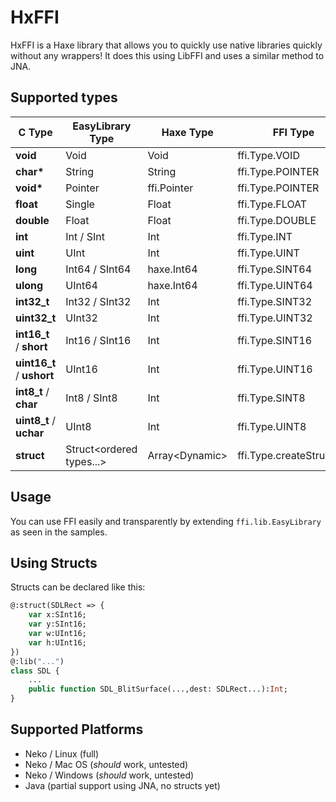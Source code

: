 HxFFI
=====
HxFFI is a Haxe library that allows you to quickly use native libraries quickly without any wrappers! It does this using LibFFI and uses a similar method to JNA.

Supported types
---------------
 C Type                     | EasyLibrary Type              | Haxe Type             | FFI Type
----------------------------|-------------------------------|-----------------------|---------------------------
__void__                    | Void                          | Void                  | ffi.Type.VOID
__char*__                   | String                        | String                | ffi.Type.POINTER
__void*__                   | Pointer                       | ffi.Pointer           | ffi.Type.POINTER
__float__                   | Single                        | Float                 | ffi.Type.FLOAT
__double__                  | Float                         | Float                 | ffi.Type.DOUBLE
__int__                     | Int / SInt                    | Int                   | ffi.Type.INT
__uint__                    | UInt                          | Int                   | ffi.Type.UINT
__long__                    | Int64 / SInt64                | haxe.Int64            | ffi.Type.SINT64
__ulong__                   | UInt64                        | haxe.Int64            | ffi.Type.UINT64
__int32_t__                 | Int32 / SInt32                | Int                   | ffi.Type.SINT32
__uint32_t__                | UInt32                        | Int                   | ffi.Type.UINT32
__int16_t__ / __short__     | Int16 / SInt16                | Int                   | ffi.Type.SINT16
__uint16_t__ / __ushort__   | UInt16                        | Int                   | ffi.Type.UINT16
__int8_t__ / __char__       | Int8 / SInt8                  | Int                   | ffi.Type.SINT8
__uint8_t__ / __uchar__     | UInt8                         | Int                   | ffi.Type.UINT8
__struct__                  | Struct&lt;ordered types...&gt;| Array&lt;Dynamic&gt;  | ffi.Type.createStruct(...)

Usage
-----
You can use FFI easily and transparently by extending `ffi.lib.EasyLibrary` as seen in the samples.

Using Structs
-------------
Structs can be declared like this:

```haxe
@:struct(SDLRect => {
    var x:SInt16;
    var y:SInt16;
    var w:UInt16;
    var h:UInt16;
})
@:lib("...")
class SDL {
    ...
    public function SDL_BlitSurface(...,dest: SDLRect...):Int;
}
```
Supported Platforms
-------------------

+ Neko / Linux (full)
+ Neko / Mac OS (_should_ work, untested)
+ Neko / Windows (_should_ work, untested)
+ Java (partial support using JNA, no structs yet)
